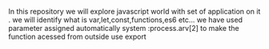 In this repository we will explore javascript world with set of application on it .
we will identify what is  var,let,const,functions,es6 etc...
we have used parameter assigned automatically system :process.arv[2]
to make the function acessed from outside use export
